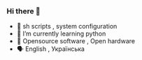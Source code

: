 ### Hi there 👋
- 🤹 sh scripts , system configuration
- 🌱 I’m currently learning python
- 🤩 Opensource software , Open hardware
- 🗣️ English , Українська


<!--
**gregg00/gregg00** is a ✨ _special_ ✨ repository because its `README.md` (this file) appears on your GitHub profile.

Here are some ideas to get you started:

- 🔭 I’m currently working on ...
- 🌱 I’m currently learning ...
- 👯 I’m looking to collaborate on ...
- 🤔 I’m looking for help with ...
- 💬 Ask me about ...
- 📫 How to reach me: ...
- 😄 Pronouns: ...
- ⚡ Fun fact: ...
-->
